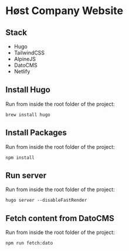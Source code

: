 # Høst Company Website

## Stack
- Hugo
- TailwindCSS
- AlpineJS
- DatoCMS
- Netlify

## Install Hugo

Run from inside the root folder of the project:

```
brew install hugo
```

## Install Packages

Run from inside the root folder of the project:

```
npm install
```

## Run server

Run from inside the root folder of the project:

```
hugo server --disableFastRender
```

## Fetch content from DatoCMS

Run from inside the root folder of the project:

```
npm run fetch:dato
```
